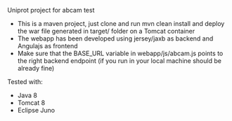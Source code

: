 Uniprot project for abcam test

- This is a maven project, just clone and run mvn clean install and deploy the war file generated in target/ folder on a Tomcat container
- The webapp has been developed using jersey/jaxb as backend and Angulajs as frontend
- Make sure that the BASE_URL variable in webapp/js/abcam.js points to the right backend endpoint (if you run in your local machine should be already fine)

Tested with:
- Java 8
- Tomcat 8
- Eclipse Juno
